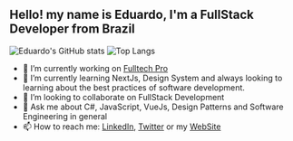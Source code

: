 ## Hello! my name is Eduardo, I'm a FullStack Developer from Brazil

![Eduardo's GitHub stats](https://github-readme-stats.vercel.app/api?username=eduardogerentklein&show_icons=true&theme=dark&hide_border=true&bg_color=161b22)
![Top Langs](https://github-readme-stats.vercel.app/api/top-langs/?username=eduardogerentklein&langs_count=3&theme=dark&hide_border=true&bg_color=161b22)

- 🔭 I’m currently working on [Fulltech Pro](https://www.linkedin.com/company/fulltech-tecnologia)
- 🌱 I’m currently learning NextJs, Design System and always looking to learning about the best practices of software development.
- 👯 I’m looking to collaborate on FullStack Development
- 💬 Ask me about C#, JavaScript, VueJs, Design Patterns and Software Engineering in general
- 📫 How to reach me: [LinkedIn](https://www.linkedin.com/in/eduardoklein/), [Twitter](https://twitter.com/Klein1Eduardo) or my [WebSite](https://www.eduardoklein.com/)

<!--
**eduardogerentklein/eduardogerentklein** is a ✨ _special_ ✨ repository because its `README.md` (this file) appears on your GitHub profile.

Here are some ideas to get you started:

- 🤔 I’m looking for help with ...
-->
